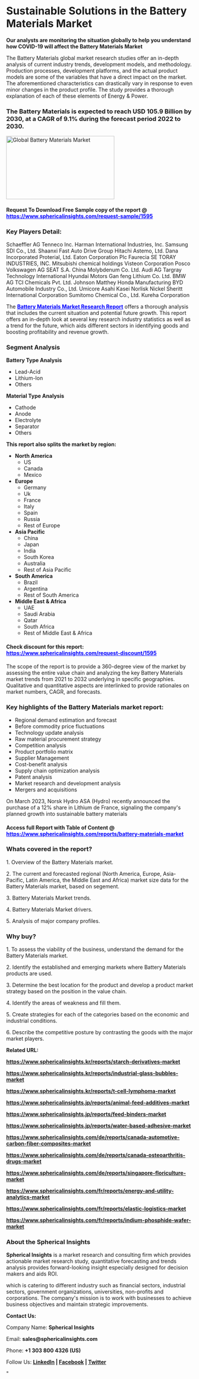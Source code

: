 <h1><strong>Sustainable Solutions in the Battery Materials Market</strong></h1>
<p><strong>Our analysts are monitoring the situation globally to help you understand how COVID-19 will affect the Battery Materials Market</strong></p>
<p>The Battery Materials global market research studies offer an in-depth analysis of current industry trends, development models, and methodology. Production processes, development platforms, and the actual product models are some of the variables that have a direct impact on the market. The aforementioned characteristics can drastically vary in response to even minor changes in the product profile. The study provides a thorough explanation of each of these elements of Energy &amp; Power.</p>
<h3>The Battery Materials is expected to reach USD 105.9 Billion by 2030, at a CAGR of 9.1% during the forecast period 2022 to 2030.</h3>
<p><img src="https://www.sphericalinsights.com/images/rd/battery-materials-market.png" alt="Global Battery Materials Market" width="291" height="170" /></p>
<h4>Request To Download Free Sample copy of the report  @<span style="color: #0000ff;"><a style="color: #0000ff;" href="%20https://www.sphericalinsights.com/request-sample/1595" target="_blank"> https://www.sphericalinsights.com/request-sample/1595</a></span></h4>
<h3><strong>Key Players Detail:</strong></h3>
<p>Schaeffler AG Tenneco Inc. Harman International Industries, Inc. Samsung SDI Co., Ltd. Shaanxi Fast Auto Drive Group Hitachi Astemo, Ltd. Dana Incorporated Proterial, Ltd. Eaton Corporation Plc Faurecia SE TORAY INDUSTRIES, INC. Mitsubishi chemical holdings Visteon Corporation Posco Volkswagen AG SEAT S.A. China Molybdenum Co. Ltd. Audi AG Targray Technology International Hyundai Motors Gan feng Lithium Co. Ltd. BMW AG TCI Chemicals Pvt. Ltd. Johnson Matthey Honda Manufacturing BYD Automobile Industry Co., Ltd. Umicore Asahi Kasei Norlisk Nickel Sheritt International Corporation Sumitomo Chemical Co., Ltd. Kureha Corporation</p>
<p>The <strong><span style="color: #0000ff;"><a style="color: #0000ff;" href="https://www.sphericalinsights.com/reports/battery-materials-market" target="_blank">Battery Materials Market Research Report</a></span></strong> offers a thorough analysis that includes the current situation and potential future growth. This report offers an in-depth look at several key research industry statistics as well as a trend for the future, which aids different sectors in identifying goods and boosting profitability and revenue growth.</p>
<h3><strong>Segment Analysis </strong></h3>
<p><strong>Battery Type Analysis</strong></p>
<ul>
<li>Lead-Acid</li>
<li>Lithium-Ion</li>
<li>Others</li>
</ul>
<p><strong>Material Type Analysis</strong></p>
<ul>
<li>Cathode</li>
<li>Anode</li>
<li>Electrolyte</li>
<li>Separator</li>
<li>Others</li>
</ul>
<p><strong>This report also splits the market by region:</strong></p>
<ul>
<li><strong>North America</strong>
<ul>
<li>US</li>
<li>Canada</li>
<li>Mexico</li>
</ul>
</li>
<li><strong>Europe</strong>
<ul>
<li>Germany</li>
<li>Uk</li>
<li>France</li>
<li>Italy</li>
<li>Spain</li>
<li>Russia</li>
<li>Rest of Europe</li>
</ul>
</li>
<li><strong>Asia Pacific</strong>
<ul>
<li>China</li>
<li>Japan</li>
<li>India</li>
<li>South Korea</li>
<li>Australia</li>
<li>Rest of Asia Pacific</li>
</ul>
</li>
<li><strong>South America</strong>
<ul>
<li>Brazil</li>
<li>Argentina</li>
<li>Rest of South America</li>
</ul>
</li>
<li><strong>Middle East &amp; Africa</strong>
<ul>
<li>UAE</li>
<li>Saudi Arabia</li>
<li>Qatar</li>
<li>South Africa</li>
<li>Rest of Middle East &amp; Africa</li>
</ul>
</li>
</ul>
<h4>Check discount for this report: <span style="color: #0000ff;"><a style="color: #0000ff;" href="https://www.sphericalinsights.com/request-discount/1595" target="_blank">https://www.sphericalinsights.com/request-discount/1595</a></span></h4>
<p>The scope of the report is to provide a 360-degree view of the market by assessing the entire value chain and analyzing the key Battery Materials market trends from 2021 to 2032 underlying in specific geographies. Qualitative and quantitative aspects are interlinked to provide rationales on market numbers, CAGR, and forecasts.</p>
<h3><strong>Key highlights of the Battery Materials market report:</strong></h3>
<ul>
<li>Regional demand estimation and forecast</li>
<li>Before commodity price fluctuations</li>
<li>Technology update analysis</li>
<li>Raw material procurement strategy</li>
<li>Competition analysis</li>
<li>Product portfolio matrix</li>
<li>Supplier Management</li>
<li>Cost-benefit analysis</li>
<li>Supply chain optimization analysis</li>
<li>Patent analysis</li>
<li>Market research and development analysis</li>
<li>Mergers and acquisitions</li>
</ul>
<p>On March 2023, Norsk Hydro ASA (Hydro) recently announced the purchase of a 12% share in Lithium de France, signaling the company's planned growth into sustainable battery materials</p>
<h4>Access full Report with Table of Content @ <span style="color: #0000ff;"><a style="color: #0000ff;" href="https://www.sphericalinsights.com/reports/battery-materials-market" target="_blank">https://www.sphericalinsights.com/reports/battery-materials-market</a></span></h4>
<h3><strong>Whats covered in the report?</strong></h3>
<p>1. Overview of the Battery Materials market.</p>
<p>2. The current and forecasted regional (North America, Europe, Asia-Pacific, Latin America, the Middle East and Africa) market size data for the Battery Materials market, based on segement.</p>
<p>3. Battery Materials Market trends.</p>
<p>4. Battery Materials Market drivers.</p>
<p>5. Analysis of major company profiles.</p>
<h3><strong>Why buy?</strong></h3>
<p>1. To assess the viability of the business, understand the demand for the Battery Materials market.</p>
<p>2. Identify the established and emerging markets where Battery Materials products are used.</p>
<p>3. Determine the best location for the product and develop a product market strategy based on the position in the value chain.</p>
<p>4. Identify the areas of weakness and fill them.</p>
<p>5. Create strategies for each of the categories based on the economic and industrial conditions.</p>
<p>6. Describe the competitive posture by contrasting the goods with the major market players.</p>
<p><strong>Related URL:</strong></p>
<p><strong><a href="https://www.sphericalinsights.kr/reports/starch-derivatives-markethttps://www.sphericalinsights.kr/reports/industrial-glass-bubbles-markethttps://www.sphericalinsights.kr/reports/t-cell-lymphoma-market">https://www.sphericalinsights.kr/reports/starch-derivatives-market</a></strong></p>
<p><strong><a href="https://www.sphericalinsights.kr/reports/starch-derivatives-markethttps://www.sphericalinsights.kr/reports/industrial-glass-bubbles-markethttps://www.sphericalinsights.kr/reports/t-cell-lymphoma-market">https://www.sphericalinsights.kr/reports/industrial-glass-bubbles-market</a></strong></p>
<p><strong><a href="https://www.sphericalinsights.kr/reports/starch-derivatives-markethttps://www.sphericalinsights.kr/reports/industrial-glass-bubbles-markethttps://www.sphericalinsights.kr/reports/t-cell-lymphoma-market">https://www.sphericalinsights.kr/reports/t-cell-lymphoma-market</a></strong></p>
<p><strong><a href="https://www.sphericalinsights.jp/reports/animal-feed-additives-markethttps://www.sphericalinsights.jp/reports/feed-binders-markethttps://www.sphericalinsights.jp/reports/water-based-adhesive-market">https://www.sphericalinsights.jp/reports/animal-feed-additives-market</a></strong></p>
<p><strong><a href="https://www.sphericalinsights.jp/reports/animal-feed-additives-markethttps://www.sphericalinsights.jp/reports/feed-binders-markethttps://www.sphericalinsights.jp/reports/water-based-adhesive-market">https://www.sphericalinsights.jp/reports/feed-binders-market</a></strong></p>
<p><strong><a href="https://www.sphericalinsights.jp/reports/animal-feed-additives-markethttps://www.sphericalinsights.jp/reports/feed-binders-markethttps://www.sphericalinsights.jp/reports/water-based-adhesive-market">https://www.sphericalinsights.jp/reports/water-based-adhesive-market</a></strong></p>
<p><strong><a href="https://www.sphericalinsights.com/de/reports/canada-automotive-carbon-fiber-composites-markethttps://www.sphericalinsights.com/de/reports/canada-osteoarthritis-drugs-markethttps://www.sphericalinsights.com/de/reports/singapore-floriculture-market">https://www.sphericalinsights.com/de/reports/canada-automotive-carbon-fiber-composites-market</a></strong></p>
<p><strong><a href="https://www.sphericalinsights.com/de/reports/canada-automotive-carbon-fiber-composites-markethttps://www.sphericalinsights.com/de/reports/canada-osteoarthritis-drugs-markethttps://www.sphericalinsights.com/de/reports/singapore-floriculture-market">https://www.sphericalinsights.com/de/reports/canada-osteoarthritis-drugs-marke</a></strong><strong><a href="https://www.sphericalinsights.com/de/reports/canada-automotive-carbon-fiber-composites-markethttps://www.sphericalinsights.com/de/reports/canada-osteoarthritis-drugs-markethttps://www.sphericalinsights.com/de/reports/singapore-floriculture-market">t</a></strong></p>
<p><strong><a href="https://www.sphericalinsights.com/de/reports/canada-automotive-carbon-fiber-composites-markethttps://www.sphericalinsights.com/de/reports/canada-osteoarthritis-drugs-markethttps://www.sphericalinsights.com/de/reports/singapore-floriculture-market">https://www.sphericalinsights.com/de/reports/singapore-floriculture-market</a></strong></p>
<p><strong><a href="https://www.sphericalinsights.com/fr/reports/energy-and-utility-analytics-markethttps://www.sphericalinsights.com/fr/reports/elastic-logistics-markethttps://www.sphericalinsights.com/fr/reports/indium-phosphide-wafer-market">https://www.sphericalinsights.com/fr/reports/energy-and-utility-analytics-market</a></strong></p>
<p><strong><a href="https://www.sphericalinsights.com/fr/reports/energy-and-utility-analytics-markethttps://www.sphericalinsights.com/fr/reports/elastic-logistics-markethttps://www.sphericalinsights.com/fr/reports/indium-phosphide-wafer-market">https://www.sphericalinsights.com/fr/reports/elastic-logistics-market</a></strong></p>
<p><strong><a href="https://www.sphericalinsights.com/fr/reports/energy-and-utility-analytics-markethttps://www.sphericalinsights.com/fr/reports/elastic-logistics-markethttps://www.sphericalinsights.com/fr/reports/indium-phosphide-wafer-market">https://www.sphericalinsights.com/fr/reports/indium-phosphide-wafer-market</a></strong></p>
<h3><strong>About the Spherical Insights</strong></h3>
<p><strong>Spherical Insights</strong> is a market research and consulting firm which provides actionable market research study, quantitative forecasting and trends analysis provides forward-looking insight especially designed for decision makers and aids ROI.</p>
<p>which is catering to different industry such as financial sectors, industrial sectors, government organizations, universities, non-profits and corporations. The company's mission is to work with businesses to achieve business objectives and maintain strategic improvements.</p>
<p><strong>Contact Us:</strong></p>
<p>Company Name: <strong>Spherical Insights</strong></p>
<p>Email: <strong>sales@sphericalinsights.com</strong></p>
<p>Phone: <strong>+1 303 800 4326 (US)</strong></p>
<p>Follow Us: <strong><a href="https://www.linkedin.com/company/spherical-insight/"><u>LinkedIn</u></a> | <a href="https://www.facebook.com/sphericalinsights29"><u>Facebook</u></a> | <a href="https://twitter.com/SInsights_US"><u>Twitter</u></a></strong></p>
<p>"</p>
